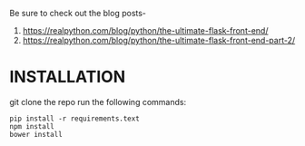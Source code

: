 Be sure to check out the blog posts-

1. https://realpython.com/blog/python/the-ultimate-flask-front-end/
1. https://realpython.com/blog/python/the-ultimate-flask-front-end-part-2/

# INSTALLATION
git clone the repo
run the following commands:
```
pip install -r requirements.text
npm install
bower install
```
